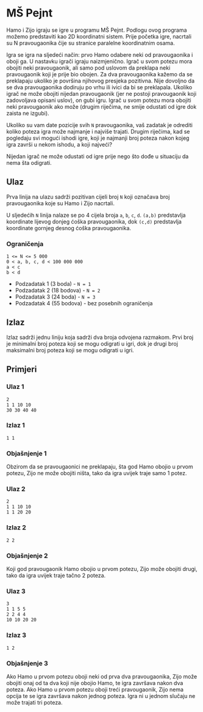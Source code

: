 # MŠ Pejnt	
Hamo i Zijo igraju se igre u programu MŠ Pejnt. Podlogu ovog programa možemo predstaviti kao 2D koordinatni sistem. Prije početka igre, nacrtali su N pravougaonika čije su stranice paralelne koordinatnim osama.

Igra se igra na sljedeći način: prvo Hamo odabere neki od pravougaonika i oboji ga. U nastavku igrači igraju naizmjenično. Igrač u svom potezu mora obojiti neki pravougaonik, ali samo pod uslovom da preklapa neki pravougaonik koji je prije bio obojen. Za dva pravougaonika kažemo da se preklapaju ukoliko je površina njihovog presjeka pozitivna. Nije dovoljno da se dva pravougaonika dodiruju po vrhu ili ivici da bi se preklapala. Ukoliko igrač ne može obojiti nijedan pravougaonik (jer ne postoji pravougaonik koji zadovoljava opisani uslov), on gubi igru. Igrač u svom potezu mora obojiti neki pravougaonik ako može (drugim riječima, ne smije odustati od igre dok zaista ne izgubi).

Ukoliko su vam date pozicije svih `N` pravougaonika, vaš zadatak je odrediti koliko poteza igra može najmanje i najviše trajati. Drugim riječima, kad se pogledaju svi mogući ishodi igre, koji je najmanji broj poteza nakon kojeg igra završi u nekom ishodu, a koji najveći?

Nijedan igrač ne može odustati od igre prije nego što dođe u situaciju da nema šta odigrati.

## Ulaz
Prva linija na ulazu sadrži pozitivan cijeli broj `N` koji označava broj pravougaonika koje su Hamo i Zijo nacrtali.

U sljedećih `N` linija nalaze se po 4 cijela broja `a`, `b`, `c`, `d`. `(a,b)` predstavlja koordinate lijevog donjeg ćoška pravougaonika, dok `(c,d)` predstavlja koordinate gornjeg desnog ćoška pravougaonika.

### Ograničenja
```
1 <= N <= 5 000
0 < a, b, c, d < 100 000 000
a < c
b < d
```
- Podzadatak 1 (3 boda) - `N = 1`
- Podzadatak 2 (18 bodova) - `N = 2`
- Podzadatak 3 (24 boda) - `N = 3`
- Podzadatak 4 (55 bodova) - bez posebnih ograničenja

## Izlaz
Izlaz sadrži jednu liniju koja sadrži dva broja odvojena razmakom. Prvi broj je minimalni broj poteza koji se mogu odigrati u igri, dok je drugi broj maksimalni broj poteza koji se mogu odigrati u igri.

## Primjeri
### Ulaz 1
```
2
1 1 10 10
30 30 40 40
```
### Izlaz 1
```
1 1
```
### Objašnjenje 1
Obzirom da se pravougaonici ne preklapaju, šta god Hamo obojio u prvom potezu, Zijo ne može obojiti ništa, tako da igra uvijek traje samo 1 potez.

### Ulaz 2
```
2
1 1 10 10
1 1 20 20
```
### Izlaz 2
```
2 2
```
### Objašnjenje 2
Koji god pravougaonik Hamo obojio u prvom potezu, Zijo može obojiti drugi, tako da igra uvijek traje tačno 2 poteza.

### Ulaz 3
```
3
1 1 5 5
2 2 4 4
10 10 20 20
```
### Izlaz 3
```
1 2
```
### Objašnjenje 3
Ako Hamo u prvom potezu oboji neki od prva dva pravougaonika, Zijo može obojiti onaj od ta dva koji nije obojio Hamo, te igra završava nakon dva poteza. Ako Hamo u prvom potezu oboji treći pravougaonik, Zijo nema opcija te se igra završava nakon jednog poteza. Igra ni u jednom slučaju ne može trajati tri poteza.